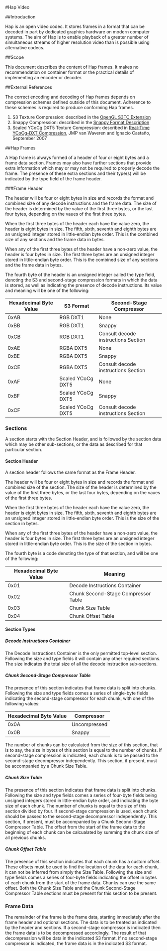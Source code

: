 #Hap Video



##Introduction


Hap is an open video codec. It stores frames in a format that can be decoded in part by dedicated graphics hardware on modern computer systems. The aim of Hap is to enable playback of a greater number of simultaneous streams of higher resolution video than is possible using alternative codecs.


##Scope


This document describes the content of Hap frames. It makes no recommendation on container format or the practical details of implementing an encoder or decoder.


##External References


The correct encoding and decoding of Hap frames depends on compression schemes defined outside of this document. Adherence to these schemes is required to produce conforming Hap frames.

1. S3 Texture Compression: described in the [OpenGL S3TC Extension][1]
2. Snappy Compression: described in the [Snappy Format Description][2]
3. Scaled YCoCg DXT5 Texture Compression: described in [Real-Time YCoCg-DXT Compression][3], JMP van Waveren and Ignacio Castaño, September 2007


##Hap Frames


A Hap frame is always formed of a header of four or eight bytes and a frame data section. Frames may also have further sections that provide extra information which may or may not be required to properly decode the frame. The presence of these extra sections and their type(s) will be indicated by the type field of the frame header.

###Frame Header

The header will be four or eight bytes in size and records the format and combined size of any decode instructions and the frame data. The size of the header is determined by the value of the first three bytes, or the last four bytes, depending on the vaues of the first three bytes.

When the first three bytes of the header each have the value zero, the header is eight bytes in size. The fifth, sixth, seventh and eighth bytes are an unsigned integer stored in little-endian byte order. This is the combined size of any sections and the frame data in bytes.

When any of the first three bytes of the header have a non-zero value, the header is four bytes in size. The first three bytes are an unsigned integer stored in little-endian byte order. This is the combined size of any sections and the frame data in bytes.

The fourth byte of the header is an unsigned integer called the type field, denoting the S3 and second-stage compression formats in which the data is stored, as well as indicating the presence of decode instructions. Its value and meaning will be one of the following:

|Hexadecimal Byte Value |S3 Format         |Second-Stage Compressor      |
|-----------------------|------------------|-----------------------------|
|0xAB                   |RGB DXT1          |None                         |
|0xBB                   |RGB DXT1          |Snappy                       |
|0xCB                   |RGB DXT1          |Consult decode instructions Section |
|0xAE                   |RGBA DXT5         |None                         |
|0xBE                   |RGBA DXT5         |Snappy                       |
|0xCE                   |RGBA DXT5         |Consult decode instructions Section |
|0xAF                   |Scaled YCoCg DXT5 |None                         |
|0xBF                   |Scaled YCoCg DXT5 |Snappy                       |
|0xCF                   |Scaled YCoCg DXT5 |Consult decode instructions Section |

### Sections 

A section starts with the Section Header, and is followed by the section data which may be other sub-sections, or the data as described for that particular section.

#### Section Header

A section header follows the same format as the Frame Header.

The header will be four or eight bytes in size and records the format and combined size of the section. The size of the header is determined by the value of the first three bytes, or the last four bytes, depending on the vaues of the first three bytes.

When the first three bytes of the header each have the value zero, the header is eight bytes in size. The fifth, sixth, seventh and eighth bytes are an unsigned integer stored in little-endian byte order. This is the size of the section in bytes.

When any of the first three bytes of the header have a non-zero value, the header is four bytes in size. The first three bytes are an unsigned integer stored in little-endian byte order. This is the size of the section in bytes.

The fourth byte is a code denoting the type of that section, and will be one of the following:

|Hexadecimal Byte Value | Meaning                       |
|-----------------------|-------------------------------|
| 0x01	                | Decode Instructions Container |
| 0x02	                | Chunk Second-Stage Compressor Table |
| 0x03	                | Chunk Size Table  | 
| 0x04                  | Chunk Offset Table |

#### Section Types

##### Decode Instructions Container

The Decode Instructions Container is the only permitted top-level section. Following the size and type fields it will contain any other required sections. The size indicates the total size of all the decode instruction sub-sections.

##### Chunk Second-Stage Compressor Table

The presence of this section indicates that frame data is split into chunks. Following the size and type fields comes a series of single-byte fields indicating the second-stage compressor for each chunk, with one of the following values:

| Hexadecimal Byte Value | Compressor     |
|-------------------|---------------------|
| 0x0A               | Uncompressed        |
| 0x0B               | Snappy              |

The number of chunks can be calculated from the size of this section, that is to say, the size in bytes of this section is equal to the number of chunks. If second-stage compression is indicated, each chunk is to be passed to the second-stage decompressor independently. This section, if present, must be accompanied by a Chunk Size Table.

##### Chunk Size Table

The presence of this section indicates that frame data is split into chunks. Following the size and type fields comes a series of four-byte fields being unsigned integers stored in little-endian byte order, and indicating the byte size of each chunk. The number of chunks is equal to the size of this section divided by four. If second-stage compression is used, each chunk should be passed to the second-stage decompressor independently. This section, if present, must be accompanied by a Chunk Second-Stage Compressor Table. The offset from the start of the frame data to the beginning of each chunk can be calcualated by summing the chunk size of all previous chunks.

##### Chunk Offset Table

The presence of this section indicates that each chunk has a custom offset. These offsets must be used to find the location of the data for each chunk, it can not be inferred from simply the Size Table. Following the size and type fields comes a series of four-byte fields indicating the offset in bytes of each chunk from the start of the frame data. Chunks can use the same offset. Both the Chunk Size Table and the Chunk Second-Stage Compressor Table sections must be present for this section to be present.

### Frame Data

The remainder of the frame is the frame data, starting immediately after the frame header and optional sections. The data is to be treated as indicated by the header and sections. If a second-stage compressor is indicated then the frame data is to be decompressed accordingly. The result of that decompression will be data in the indicated S3 format. If no second-stage compressor is indicated, the frame data is in the indicated S3 format.

[1]: http://www.opengl.org/registry/specs/EXT/texture_compression_s3tc.txt
[2]: http://snappy.googlecode.com/svn/trunk/format_description.txt
[3]: http://developer.download.nvidia.com/whitepapers/2007/Real-Time-YCoCg-DXT-Compression/Real-Time%20YCoCg-DXT%20Compression.pdf
